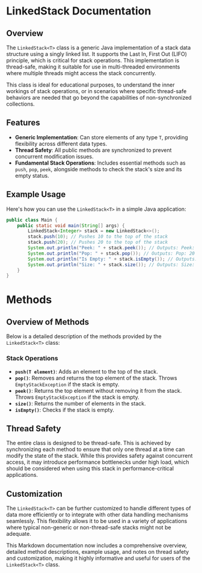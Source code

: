 # LinkedStack<T> Documentation

## Overview

The `LinkedStack<T>` class is a generic Java implementation of a stack data structure using a singly linked list. It supports the Last In, First Out (LIFO) principle, which is critical for stack operations. This implementation is thread-safe, making it suitable for use in multi-threaded environments where multiple threads might access the stack concurrently.

This class is ideal for educational purposes, to understand the inner workings of stack operations, or in scenarios where specific thread-safe behaviors are needed that go beyond the capabilities of non-synchronized collections.

## Features

- **Generic Implementation**: Can store elements of any type `T`, providing flexibility across different data types.
- **Thread Safety**: All public methods are synchronized to prevent concurrent modification issues.
- **Fundamental Stack Operations**: Includes essential methods such as `push`, `pop`, `peek`, alongside methods to check the stack's size and its empty status.

## Example Usage

Here's how you can use the `LinkedStack<T>` in a simple Java application:

```java
public class Main {
    public static void main(String[] args) {
        LinkedStack<Integer> stack = new LinkedStack<>();
        stack.push(10); // Pushes 10 to the top of the stack
        stack.push(20); // Pushes 20 to the top of the stack
        System.out.println("Peek: " + stack.peek()); // Outputs: Peek: 20
        System.out.println("Pop: " + stack.pop()); // Outputs: Pop: 20
        System.out.println("Is Empty: " + stack.isEmpty()); // Outputs: Is Empty: false
        System.out.println("Size: " + stack.size()); // Outputs: Size: 1
    }
}
```

# Methods

## Overview of Methods

Below is a detailed description of the methods provided by the `LinkedStack<T>` class:

### Stack Operations

- **`push(T element)`**: Adds an element to the top of the stack.
- **`pop()`**: Removes and returns the top element of the stack. Throws `EmptyStackException` if the stack is empty.
- **`peek()`**: Returns the top element without removing it from the stack. Throws `EmptyStackException` if the stack is empty.
- **`size()`**: Returns the number of elements in the stack.
- **`isEmpty()`**: Checks if the stack is empty.

## Thread Safety

The entire class is designed to be thread-safe. This is achieved by synchronizing each method to ensure that only one thread at a time can modify the state of the stack. While this provides safety against concurrent access, it may introduce performance bottlenecks under high load, which should be considered when using this stack in performance-critical applications.

## Customization

The `LinkedStack<T>` can be further customized to handle different types of data more efficiently or to integrate with other data handling mechanisms seamlessly. This flexibility allows it to be used in a variety of applications where typical non-generic or non-thread-safe stacks might not be adequate.

This Markdown documentation now includes a comprehensive overview, detailed method descriptions, example usage, and notes on thread safety and customization, making it highly informative and useful for users of the `LinkedStack<T>` class.
